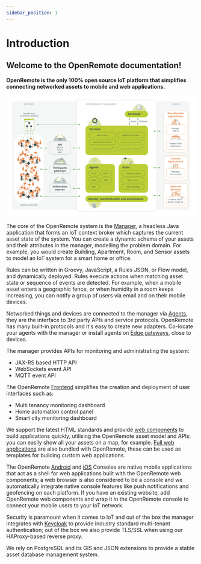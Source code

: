 ```yaml
---
sidebar_position: 1
---
```


# Introduction

## Welcome to the OpenRemote documentation!

**OpenRemote is the only 100% open source IoT platform that simplifies connecting networked assets to mobile and web applications.**

![image](img/architecture.jpg)

The core of the OpenRemote system is the [Manager](https://github.com/openremote/openremote/tree/master/manager), a headless Java application that forms an IoT context broker which captures the current asset state of the system. You can create a dynamic schema of your assets and their attributes in the manager, modelling the problem domain. For example, you would create Building, Apartment, Room, and Sensor assets to model an IoT system for a smart home or office.

Rules can be written in Groovy, JavaScript, a Rules JSON, or Flow model, and dynamically deployed. Rules execute actions when matching asset state or sequence of events are detected. For example, when a mobile asset enters a geographic fence, or when humidity in a room keeps increasing, you can notify a group of users via email and on their mobile devices.

Networked things and devices are connected to the manager via [Agents](https://github.com/openremote/openremote/tree/master/agent), they are the interface to 3rd party APIs and service protocols. OpenRemote has many built-in protocols and it's easy to create new adapters. Co-locate your agents with the manager or install agents on [Edge gateways](user-guide/gateways-and-devices/edge-gateway.md), close to devices. 

The manager provides APIs for monitoring and administrating the system:

* JAX-RS based HTTP API
* WebSockets event API
* MQTT event API

The OpenRemote [Frontend](developer-guide/working-on-ui-and-apps.md) simplifies the creation and deployment of user interfaces such as:

* Multi tenancy monitoring dashboard
* Home automation control panel
* Smart city monitoring dashboard

We support the latest HTML standards and provide [web components](https://github.com/openremote/openremote/tree/master/ui/component) to build applications quickly, utilising the OpenRemote asset model and APIs: you can easily show all your assets on a map, for example. [Full web applications](https://github.com/openremote/openremote/tree/master/ui/app) are also bundled with OpenRemote, these can be used as templates for building custom web applications.


The OpenRemote [Android](https://github.com/openremote/console-android) and [iOS](https://github.com/openremote/console-ios) Consoles are native mobile applications that act as a shell for web applications built with the OpenRemote web components; a web browser is also considered to be a console and we automatically integrate native console features like push notifications and geofencing on each platform. If you have an existing website, add OpenRemote web components and wrap it in the OpenRemote console to connect your mobile users to your IoT network.

Security is paramount when it comes to IoT and out of the box the manager integrates with [Keycloak](https://www.keycloak.org/) to provide industry standard multi-tenant authentication; out of the box we also provide TLS/SSL when using our HAProxy-based reverse proxy.

We rely on PostgreSQL and its GIS and JSON extensions to provide a stable asset database management system.


